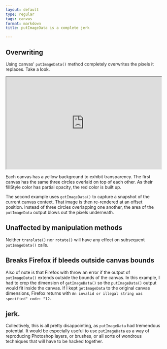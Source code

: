 ```yaml
---
layout: default
type: regular
tags: canvas
format: markdown
title: putImageData is a complete jerk

---
```


## Overwriting

Using canvas' `putImageData()` method completely overwrites the pixels it replaces. Take a look.

<iframe style="width: 100%; height: 300px" src="http://jsfiddle.net/desandro/6k97S/embedded/result,js,html"> </iframe>

Each canvas has a yellow background to exhibit transparency. The first canvas has the same three circles overlaid on top of each other. As their fillStyle color has partial opacity, the red color is built up.

The second example uses `getImageData()` to capture a snapshot of the current canvas context. That image is then re-rendered at an offset position. Instead of three circles overlapping one another, the area of the `putImageData` output blows out the pixels underneath.

## Unaffected by manipulation methods

Neither `translate()` nor `rotate()` will have any effect on subsequent `putImageData()` calls. 

## Breaks Firefox if bleeds outside canvas bounds

Also of note is that Firefox with throw an error if the output of `putImageData()` extends outside the bounds of the canvas. In this example, I had to crop the dimension of `getImageData()` so the `putImageData()` output would fit inside the canvas. If I kept `getImageData` to the original canvas dimensions, Firefox returns with `An invalid or illegal string was specified" code: "12`.

## jerk.

Collectively, this is all pretty disappointing, as `putImageData` had tremendous potential. It would be especially useful to use `putImageData` as a way of reproducing Photoshop layers, or brushes, or all sorts of wondrous techniques that will have to be hacked together.